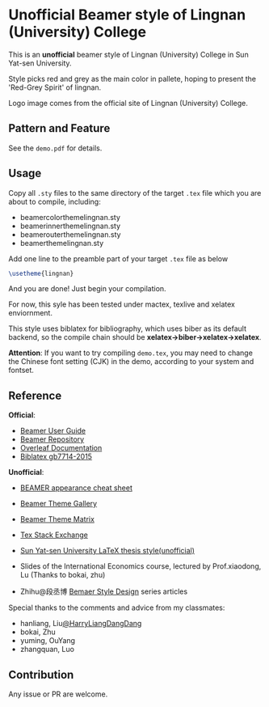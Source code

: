 # Unofficial Beamer style of Lingnan (University) College

This is an **unofficial** beamer style of Lingnan (University) College in Sun Yat-sen University.

Style picks red and grey as the main color in pallete, hoping to present the 'Red-Grey Spirit' of lingnan.

Logo image comes from the official site of Lingnan  (University)  College.



## Pattern and Feature

See the `demo.pdf` for details.



## Usage

Copy all  `.sty` files to the same directory of the target `.tex` file which you are about to compile, including:

- beamercolorthemelingnan.sty
- beamerinnerthemelingnan.sty
- beamerouterthemelingnan.sty
- beamerthemelingnan.sty

Add one line to the preamble part of your target `.tex` file as below

```latex
\usetheme{lingnan}
```

And you are done! Just begin your compilation.



For now, this syle has been tested under mactex, texlive and xelatex enviornment.

This style uses biblatex for bibliography, which uses biber as its default backend, so the compile chain should be **xelatex->biber->xelatex->xelatex**.

**Attention**: If you want to try compiling `demo.tex`, you may need to change the Chinese font setting (CJK) in the demo, according to your system and fontset.



## Reference

**Official**:

- [Beamer User Guide](https://mirror.bjtu.edu.cn/CTAN/macros/latex/contrib/beamer/doc/beameruserguide.pdf)
- [Beamer Repository](https://github.com/josephwright/beamer)
- [Overleaf Documentation](https://www.overleaf.com/learn)
- [Biblatex gb7714-2015](https://ctan.math.illinois.edu/macros/latex/contrib/biblatex-contrib/biblatex-gb7714-2015/biblatex-gb7714-2015.pdf)

**Unofficial**:

- [BEAMER appearance cheat sheet](http://www.cpt.univ-mrs.fr/~masson/latex/Beamer-appearance-cheat-sheet.pdf)
- [Beamer Theme Gallery](https://deic-web.uab.cat/~iblanes/beamer_gallery/index.html)
- [Beamer Theme Matrix](https://hartwork.org/beamer-theme-matrix/)
- [Tex Stack Exchange](https://tex.stackexchange.com/)
- [Sun Yat-sen University LaTeX thesis style(unofficial)](https://github.com/sysu/thesis)

- Slides of the International Economics course, lectured by Prof.xiaodong, Lu (Thanks to bokai, zhu)
- Zhihu@段丞博  [Bemaer Style Design](https://zhuanlan.zhihu.com/p/134242281) series articles



Special thanks to the comments and advice from my classmates:

- hanliang, Liu[@HarryLiangDangDang](https://github.com/HarryLiangDangDang)
- bokai, Zhu
- yuming, OuYang
- zhangquan, Luo



## Contribution

Any issue or PR are welcome.